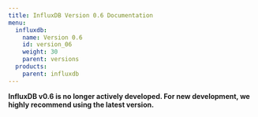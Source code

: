 ```yaml
---
title: InfluxDB Version 0.6 Documentation
menu:
  influxdb:
    name: Version 0.6
    id: version_06
    weight: 30
    parent: versions
  products:
    parent: influxdb
---
```


__InfluxDB v0.6 is no longer actively developed. For new development, we highly recommend using the latest version.__
